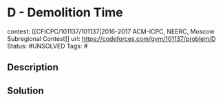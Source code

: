 # D - Demolition Time

contest: [[CFICPC/101137/101137|2016-2017 ACM-ICPC, NEERC, Moscow Subregional Contest]]
url: https://codeforces.com/gym/101137/problem/D
Status: #UNSOLVED
Tags: #

## Description

## Solution

